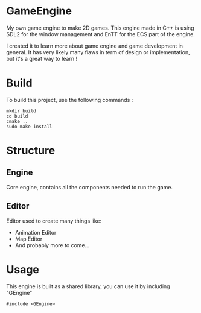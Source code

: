 # GameEngine
My own game engine to make 2D games.
This engine made in C++ is using SDL2 for the window management and EnTT for the ECS part of the engine.

I created it to learn more about game engine and game development in general.
It has very likely many flaws in term of design or implementation, but it's a great way to learn !

# Build
To build this project, use the following commands :

```
mkdir build
cd build
cmake ..
sudo make install
```

# Structure
## Engine
Core engine, contains all the components needed to run the game.
## Editor
Editor used to create many things like:
- Animation Editor
- Map Editor
- And probably more to come...

# Usage
This engine is built as a shared library, you can use it by including "GEngine"

```
#include <GEngine>
```